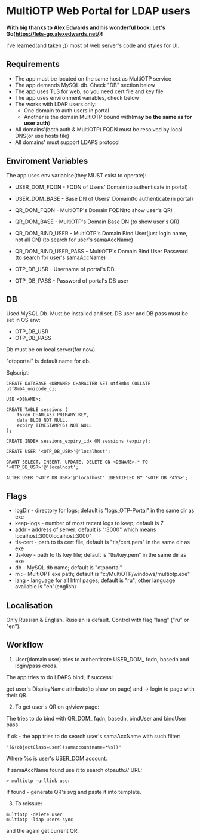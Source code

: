 # MultiOTP Web Portal for LDAP users

**With big thanks to Alex Edwards and his wonderful book: Let's Go(https://lets-go.alexedwards.net/)!**

I've learned(and taken ;)) most of web server's code and styles for UI.

<h2>Requirements</h2>

* The app must be located on the same host as MultiOTP service
* The app demands MySQL db. Check "DB" section below
* The app uses TLS for web, so you need cert file and key file
* The app uses environment variables, check below
* The works with LDAP users only:
    * One domain to auth users in portal
    * Another is the domain MultiOTP bound with(<b>may be the same as for user auth</b>)
* All domains'(both auth & MultiOTP) FQDN must be resolved by local DNS(or use hosts file)
* All domains' must support LDAPS protocol

<h2>Enviroment Variables</h2>

The app uses env variablse(they MUST exist to operate):
* USER_DOM_FQDN - FQDN of Users' Domain(to authenticate in portal)
* USER_DOM_BASE - Base DN of Users' Domain(to authenticate in portal)

* QR_DOM_FQDN - MultiOTP's Domain FQDN(to show user's QR)
* QR_DOM_BASE - MultiOTP's Domain Base DN (to show user's QR)

* QR_DOM_BIND_USER - MultiOTP's Domain Bind User(just login name, not all CN) (to search for user's samaAccName)
* QR_DOM_BIND_USER_PASS - MultiOTP's Domain Bind User Password (to search for user's samaAccName)

* OTP_DB_USR - Username of portal's DB
* OTP_DB_PASS - Password of portal's DB user

<h2>DB</h2>

Used MySQL Db. Must be installed and set.
DB user and DB pass must be set in OS env:
- OTP_DB_USR
- OTP_DB_PASS

Db must be on local server(for now). 

"otpportal" is default name for db.

Sqlscript:
```
CREATE DATABASE <DBNAME> CHARACTER SET utf8mb4 COLLATE utf8mb4_unicode_ci;

USE <DBNAME>;

CREATE TABLE sessions (
    token CHAR(43) PRIMARY KEY,
    data BLOB NOT NULL,
    expiry TIMESTAMP(6) NOT NULL
);

CREATE INDEX sessions_expiry_idx ON sessions (expiry);

CREATE USER '<OTP_DB_USR>'@'localhost';

GRANT SELECT, INSERT, UPDATE, DELETE ON <DBNAME>.* TO '<OTP_DB_USR>'@'localhost';

ALTER USER '<OTP_DB_USR>'@'localhost' IDENTIFIED BY '<OTP_DB_PASS>';
```

<h2>Flags</h2>

* logDir - directory for logs; default is "logs_OTP-Portal" in the same dir as exe
* keep-logs - number of most recent logs to keep; default is 7
* addr - address of server; default is ":3000" which means localhost:3000localhost:3000"
* tls-cert - path to tls cert file; default is "tls/cert.pem" in the same dir as exe
* tls-key - path to tls key file; default is "tls/key.pem" in the same dir as exe
* db - MySQL db name; default is "otpportal"
* m := MultiOPT exe path; default is "c:/MultiOTP/windows/multiotp.exe"
* lang - language for all html pages; default is "ru"; other language available is "en"(english)

<h2>Localisation</h2>

Only Russian & English. Russian is default.
Control with flag "lang" ("ru" or "en").

<h2>Workflow</h2>

1) User(domain user) tries to authenticate USER_DOM_ fqdn, basedn and login/pass creds.

The app tries to do LDAPS bind, if success:

get user's DisplayName attribute(to show on page) and -> login to page with their QR.

2) To get user's QR on qr/view page:

The tries to do bind with QR_DOM_ fqdn, basedn, bindUser and bindUser pass.

If ok - the app tries to do search user's samaAccName with such filter:
```
"(&(objectClass=user)(samaccountname=*%s))"
```

Where %s is user's USER_DOM account.

If samaAccName found use it to search otpauth:// URL:
```
> multiotp -urllink user
```

If found - generate QR's svg and paste it into template.

3) To reissue:
```
multiotp -delete user
multiotp -ldap-users-sync
```
and the again get current QR.